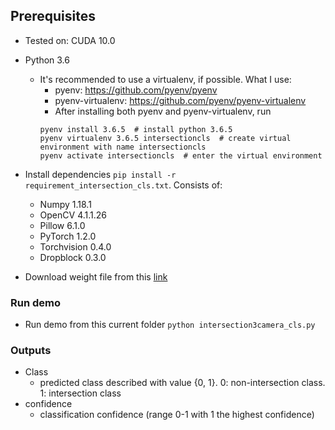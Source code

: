 ## Prerequisites
- Tested on: CUDA 10.0
- Python 3.6
    - It's recommended to use a virtualenv, if possible. What I use:
        - pyenv: https://github.com/pyenv/pyenv
        - pyenv-virtualenv: https://github.com/pyenv/pyenv-virtualenv
        - After installing both pyenv and pyenv-virtualenv, run
        ```
        pyenv install 3.6.5  # install python 3.6.5
        pyenv virtualenv 3.6.5 intersectioncls  # create virtual environment with name intersectioncls
        pyenv activate intersectioncls  # enter the virtual environment
        ```
- Install dependencies `pip install -r requirement_intersection_cls.txt`. Consists of:
    - Numpy 1.18.1
    - OpenCV 4.1.1.26
    - Pillow 6.1.0
    - PyTorch 1.2.0
    - Torchvision 0.4.0
    - Dropblock 0.3.0
    
- Download weight file from this [link](https://drive.google.com/file/d/1JJyd4ddWpESEcDMgw1thj6TjKZdom53-/view?usp=sharing) 

    
### Run demo
- Run demo from this current folder `python intersection3camera_cls.py`

### Outputs
- Class
    - predicted class described with value {0, 1}. 0: non-intersection class. 1: intersection class
- confidence
    - classification confidence (range 0-1 with 1 the highest confidence)


    

